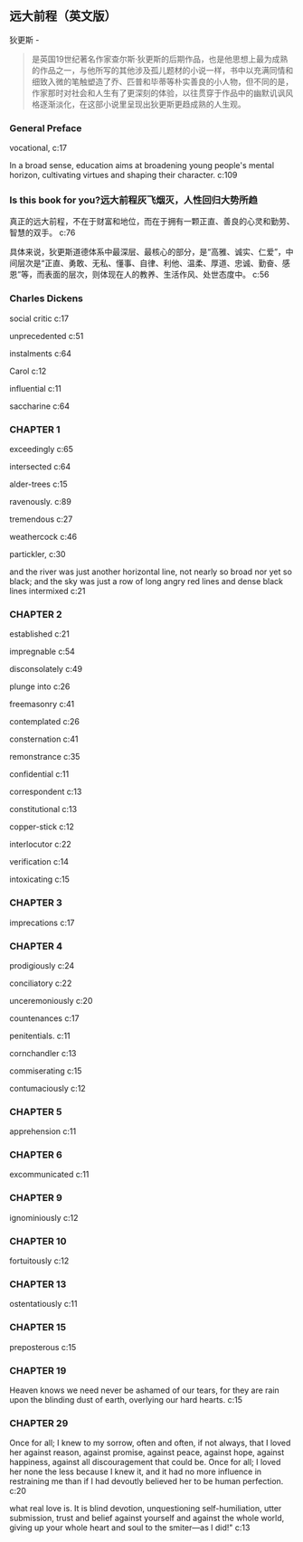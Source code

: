 ## 远大前程（英文版）

狄更斯  -  

> 是英国19世纪著名作家查尔斯·狄更斯的后期作品，也是他思想上最为成熟的作品之一，与他所写的其他涉及孤儿题材的小说一样，书中以充满同情和细致入微的笔触塑造了乔、匹普和毕蒂等朴实善良的小人物，但不同的是，作家那时对社会和人生有了更深刻的体验，以往贯穿于作品中的幽默讥讽风格逐渐淡化，在这部小说里呈现出狄更斯更趋成熟的人生观。


### General Preface

vocational, c:17

In a broad sense, education aims at broadening young people's mental horizon, cultivating virtues and shaping their character. c:109

### Is this book for you?远大前程灰飞烟灭，人性回归大势所趋

真正的远大前程，不在于财富和地位，而在于拥有一颗正直、善良的心灵和勤劳、智慧的双手。 c:76

具体来说，狄更斯道德体系中最深层、最核心的部分，是“高雅、诚实、仁爱”，中间层次是“正直、勇敢、无私、懂事、自律、利他、温柔、厚道、忠诚、勤奋、感恩”等，而表面的层次，则体现在人的教养、生活作风、处世态度中。 c:56

### Charles Dickens

social critic c:17

unprecedented c:51

instalments c:64

Carol c:12

influential c:11

saccharine  c:64

### CHAPTER 1

exceedingly c:65

intersected c:64

alder-trees c:15

ravenously. c:89

 tremendous c:27

weathercock c:46

partickler, c:30

and the river was just another horizontal line, not nearly so broad nor yet so black; and the sky was just a row of long angry red lines and dense black lines intermixed c:21

### CHAPTER 2

established c:21

impregnable c:54

disconsolately c:49

plunge into c:26

freemasonry c:41

contemplated c:26

consternation c:41

remonstrance c:35

confidential c:11

correspondent c:13

constitutional c:13

copper-stick c:12

interlocutor c:22

verification c:14

intoxicating c:15

### CHAPTER 3

imprecations c:17

### CHAPTER 4

prodigiously c:24

conciliatory c:22

unceremoniously c:20

countenances c:17

penitentials. c:11

cornchandler c:13

commiserating c:15

contumaciously c:12

### CHAPTER 5

apprehension c:11

### CHAPTER 6

excommunicated c:11

### CHAPTER 9

ignominiously c:12

### CHAPTER 10

fortuitously c:12

### CHAPTER 13

ostentatiously c:11

### CHAPTER 15

preposterous c:15

### CHAPTER 19

Heaven knows we need never be ashamed of our tears, for they are rain upon the blinding dust of earth, overlying our hard hearts. c:15

### CHAPTER 29

Once for all; I knew to my sorrow, often and often, if not always, that I loved her against reason, against promise, against peace, against hope, against happiness, against all discouragement that could be. Once for all; I loved her none the less because I knew it, and it had no more influence in restraining me than if I had devoutly believed her to be human perfection. c:20

what real love is. It is blind devotion, unquestioning self-humiliation, utter submission, trust and belief against yourself and against the whole world, giving up your whole heart and soul to the smiter—as I did!" c:13